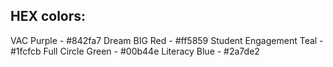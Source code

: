 HEX colors:
-----------

VAC Purple - #842fa7
Dream BIG Red - #ff5859
Student Engagement  Teal - #1fcfcb
Full Circle Green - #00b44e
Literacy Blue - #2a7de2
